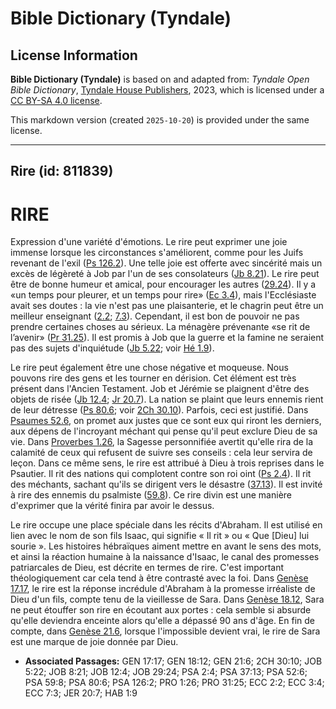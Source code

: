 # Bible Dictionary (Tyndale)

## License Information

**Bible Dictionary (Tyndale)** is based on and adapted from: _Tyndale Open Bible Dictionary_, [Tyndale House Publishers](https://tyndaleopenresources.com/), 2023, which is licensed under a [CC BY-SA 4.0 license](https://creativecommons.org/licenses/by-sa/4.0/legalcode.en).

This markdown version (created `2025-10-20`) is provided under the same license.



--------------------------------

## Rire (id: 811839)

RIRE
====

Expression d'une variété d'émotions. Le rire peut exprimer une joie immense lorsque les circonstances s'améliorent, comme pour les Juifs revenant de l'exil ([Ps 126\.2](https://ref.ly/Ps126:2)). Une telle joie est offerte avec sincérité mais un excès de légèreté à Job par l'un de ses consolateurs ([Jb 8\.21](https://ref.ly/Job8:21)). Le rire peut être de bonne humeur et amical, pour encourager les autres ([29\.24](https://ref.ly/Job29:24)). Il y a «un temps pour pleurer, et un temps pour rire» ([Ec 3\.4](https://ref.ly/Eccl3:4)), mais l'Ecclésiaste avait ses doutes : la vie n'est pas une plaisanterie, et le chagrin peut être un meilleur enseignant ([2\.2](https://ref.ly/Eccl2:2); [7\.3](https://ref.ly/Eccl7:3)). Cependant, il est bon de pouvoir ne pas prendre certaines choses au sérieux. La ménagère prévenante «se rit de l’avenir» ([Pr 31\.25](https://ref.ly/Prov31:25)). Il est promis à Job que la guerre et la famine ne seraient pas des sujets d'inquiétude ([Jb 5\.22](https://ref.ly/Job5:22); voir [Hé 1\.9](https://ref.ly/Hab1:9)).

Le rire peut également être une chose négative et moqueuse. Nous pouvons rire des gens et les tourner en dérision. Cet élément est très présent dans l'Ancien Testament. Job et Jérémie se plaignent d'être des objets de risée ([Jb 12\.4](https://ref.ly/Job12:4); [Jr 20\.7](https://ref.ly/Jer20:7)). La nation se plaint que leurs ennemis rient de leur détresse ([Ps 80\.6](https://ref.ly/Ps80:6); voir [2Ch 30\.10](https://ref.ly/2Chr30:10)). Parfois, ceci est justifié. Dans [Psaumes 52\.6](https://ref.ly/Ps52:6), on promet aux justes que ce sont eux qui riront les derniers, aux dépens de l'incroyant méchant qui pense qu'il peut exclure Dieu de sa vie. Dans [Proverbes 1\.26](https://ref.ly/Prov1:26), la Sagesse personnifiée avertit qu'elle rira de la calamité de ceux qui refusent de suivre ses conseils : cela leur servira de leçon. Dans ce même sens, le rire est attribué à Dieu à trois reprises dans le Psautier. Il rit des nations qui complotent contre son roi oint ([Ps 2\.4](https://ref.ly/Ps2:4)). Il rit des méchants, sachant qu'ils se dirigent vers le désastre ([37\.13](https://ref.ly/Ps37:13)). Il est invité à rire des ennemis du psalmiste ([59\.8](https://ref.ly/Ps59:8)). Ce rire divin est une manière d'exprimer que la vérité finira par avoir le dessus.

Le rire occupe une place spéciale dans les récits d'Abraham. Il est utilisé en lien avec le nom de son fils Isaac, qui signifie « Il rit » ou « Que \[Dieu] lui sourie ». Les histoires hébraïques aiment mettre en avant le sens des mots, et ainsi la réaction humaine à la naissance d'Isaac, le canal des promesses patriarcales de Dieu, est décrite en termes de rire. C'est important théologiquement car cela tend à être contrasté avec la foi. Dans [Genèse 17\.17](https://ref.ly/Gen17:17), le rire est la réponse incrédule d'Abraham à la promesse irréaliste de Dieu d'un fils, compte tenu de la vieillesse de Sara. Dans [Genèse 18\.12](https://ref.ly/Gen18:12), Sara ne peut étouffer son rire en écoutant aux portes : cela semble si absurde qu'elle deviendra enceinte alors qu'elle a dépassé 90 ans d'âge. En fin de compte, dans [Genèse 21\.6](https://ref.ly/Gen21:6), lorsque l'impossible devient vrai, le rire de Sara est une marque de joie donnée par Dieu.

* **Associated Passages:** GEN 17:17; GEN 18:12; GEN 21:6; 2CH 30:10; JOB 5:22; JOB 8:21; JOB 12:4; JOB 29:24; PSA 2:4; PSA 37:13; PSA 52:6; PSA 59:8; PSA 80:6; PSA 126:2; PRO 1:26; PRO 31:25; ECC 2:2; ECC 3:4; ECC 7:3; JER 20:7; HAB 1:9

